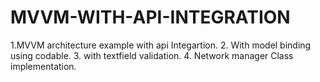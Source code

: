 # MVVM-WITH-API-INTEGRATION
1.MVVM architecture example with api Integartion. 
2. With model binding using codable. 
3. with textfield validation.
4. Network manager Class implementation. 
